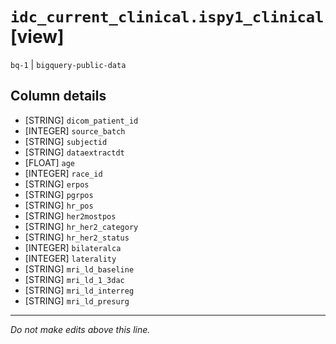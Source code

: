 # `idc_current_clinical.ispy1_clinical` [view]
`bq-1` | `bigquery-public-data`

## Column details
* [STRING]    `dicom_patient_id`
* [INTEGER]   `source_batch`
* [STRING]    `subjectid`
* [STRING]    `dataextractdt`
* [FLOAT]     `age`
* [INTEGER]   `race_id`
* [STRING]    `erpos`
* [STRING]    `pgrpos`
* [STRING]    `hr_pos`
* [STRING]    `her2mostpos`
* [STRING]    `hr_her2_category`
* [STRING]    `hr_her2_status`
* [INTEGER]   `bilateralca`
* [INTEGER]   `laterality`
* [STRING]    `mri_ld_baseline`
* [STRING]    `mri_ld_1_3dac`
* [STRING]    `mri_ld_interreg`
* [STRING]    `mri_ld_presurg`

-------------------------------------------------------------------------------
*Do not make edits above this line.*
